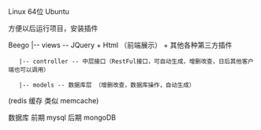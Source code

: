 Linux 64位 Ubuntu

方便以后运行项目，安装插件

Beego  |-- views -- JQuery + Html （前端展示） + 其他各种第三方插件

       |-- controller -- 中层接口（RestFul接口，可自动生成，增删改查，日后其他客户端也可以调用）

       |-- models -- 数据库层 （增删改查，数据库操作，自动生成）

(redis 缓存 类似 memcache)

数据库 前期 mysql 后期 mongoDB


